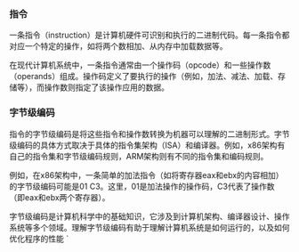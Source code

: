 ### 指令

一条指令（instruction）是计算机硬件可识别和执行的二进制代码。每一条指令都对应一个特定的操作，如将两个数相加、从内存中加载数据等。

在现代计算机系统中，一条指令通常由一个操作码（opcode）和一些操作数（operands）组成。操作码定义了要执行的操作（例如，加法、减法、加载、存储等），而操作数则指定了该操作应用的数据。

### 字节级编码

指令的字节级编码是将这些指令和操作数转换为机器可以理解的二进制形式。字节级编码的具体方式取决于具体的指令集架构（ISA）和编译器。例如，x86架构有自己的指令集和字节级编码规则，ARM架构则有不同的指令集和编码规则。

例如，在x86架构中，一条简单的加法指令（如将寄存器eax和ebx的内容相加）的字节级编码可能是01 C3。这里，01是加法操作的操作码，C3代表了操作数（即eax和ebx两个寄存器）。

字节级编码是计算机科学中的基础知识，它涉及到计算机架构、编译器设计、操作系统等多个领域。理解字节级编码有助于理解计算机系统是如何运行的，以及如何优化程序的性能 `